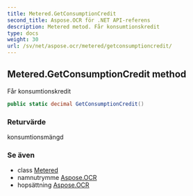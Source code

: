 ```yaml
---
title: Metered.GetConsumptionCredit
second_title: Aspose.OCR för .NET API-referens
description: Metered metod. Får konsumtionskredit
type: docs
weight: 30
url: /sv/net/aspose.ocr/metered/getconsumptioncredit/
---
```

## Metered.GetConsumptionCredit method

Får konsumtionskredit

```csharp
public static decimal GetConsumptionCredit()
```

### Returvärde

konsumtionsmängd

### Se även

* class [Metered](../)
* namnutrymme [Aspose.OCR](../../metered/)
* hopsättning [Aspose.OCR](../../../)


